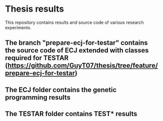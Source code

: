 # Thesis results

This repository contains results and source code of various research experiments.

## The branch "prepare-ecj-for-testar" contains the source code of ECJ extended with classes required for TESTAR (https://github.com/GuyT07/thesis/tree/feature/prepare-ecj-for-testar)

## The ECJ folder contains the genetic programming results

## The TESTAR folder contains TEST* results
 
